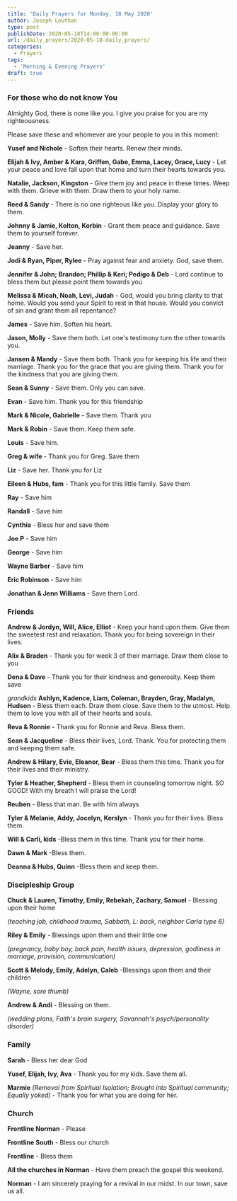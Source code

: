 ```yaml
---
title: 'Daily Prayers for Monday, 18 May 2020'
author: Joseph Louthan
type: post
publishDate: 2020-05-18T14:00:00-06:00
url: /daily_prayers/2020-05-18-daily_prayers/
categories:
  - Prayers
tags:
  - 'Morning & Evening Prayers'
draft: true
---
```

### For those who do not know You

Almighty God, there is none like you. I give you praise for you are my righteousness.

Please save these and whomever are your people to you in this moment:

**Yusef and Nichole** - Soften their hearts. Renew their minds.

**Elijah & Ivy, Amber & Kara, Griffen, Gabe, Emma, Lacey, Grace, Lucy** - Let your peace and love fall upon that home and turn their hearts towards you.

**Natalie, Jackson, Kingston** - Give them joy and peace in these times. Weep with them. Grieve with them. Draw them to your holy name.

**Reed & Sandy** - There is no one righteous like you. Display your glory to them.

**Johnny & Jamie, Kolton, Korbin** - Grant them peace and guidance. Save them to yourself forever.

**Jeanny** - Save her.

**Jodi & Ryan, Piper, Rylee** - Pray against fear and anxiety. God, save them.

**Jennifer & John; Brandon; Phillip & Keri; Pedigo & Deb** - Lord continue to bless them but please point them towards you

**Melissa & Micah, Noah, Levi, Judah** - God, would you bring clarity to that home. Would you send your Spirit to rest in that house. Would you convict of sin and grant them all repentance?

**James** - Save him. Soften his heart.

**Jason, Molly** - Save them both. Let one's testimony turn the other towards you.

**Jansen & Mandy** - Save them both. Thank you for keeping his life and their marriage. Thank you for the grace that you are giving them. Thank you for the kindness that you are giving them.

**Sean & Sunny** - Save them. Only you can save.

**Evan** - Save him. Thank you for this friendship

**Mark & Nicole, Gabrielle** - Save them. Thank you

**Mark & Robin** - Save them. Keep them safe.

**Louis** - Save him.

**Greg & wife** - Thank you for Greg. Save them

**Liz** - Save her. Thank you for Liz

**Eileen & Hubs, fam** - Thank you for this little family. Save them

**Ray** - Save him

**Randall** - Save him

**Cynthia** - Bless her and save them

**Joe P** - Save him

**George** - Save him

**Wayne Barber** - Save him

**Eric Robinson** - Save him

**Jonathan & Jenn Williams** - Save them Lord. 



### Friends

**Andrew & Jordyn, Will, Alice, Elliot** - Keep your hand upon them. Give them the sweetest rest and relaxation. Thank you for being sovereign in their lives.

**Alix & Braden** - Thank you for week 3 of their marriage. Draw them close to you

**Dena & Dave** - Thank you for their kindness and generosity. Keep them save

*grandkids* **Ashlyn, Kadence, Liam, Coleman, Brayden, Gray, Madalyn, Hudson** - Bless them each. Draw them close. Save them to the utmost. Help them to love you with all of their hearts and souls.

**Reva & Ronnie** - Thank you for Ronnie and Reva. Bless them.

**Sean & Jacqueline** - Bless their lives, Lord. Thank. You for protecting them and keeping them safe.

**Andrew & Hilary, Evie, Eleanor, Bear** - Bless them this time. Thank you for their lives and their ministry.

**Tyler & Heather, Shepherd** - Bless them in counseling tomorrow night. SO GOOD! With my breath I will praise the Lord!

**Reuben** - Bless that man. Be with him always

**Tyler & Melanie, Addy, Jocelyn, Kerslyn** - Thank you for their lives. Bless them.

**Will & Carli, kids** -Bless them in this time. Thank you for their home.

**Dawn & Mark** -Bless them.

**Deanna & Hubs, Quinn** -Bless them and keep them.



### Discipleship Group

**Chuck & Lauren, Timothy, Emily, Rebekah, Zachary, Samuel** - Blessing upon their home

*(teaching job, childhood trauma, Sabbath, L: back, neighbor Carla type 6)*

**Riley & Emily** - Blessings upon them and their little one

*(pregnancy, baby boy, back pain, health issues, depression, godliness in marriage, provision, communication)*

**Scott & Melody, Emily, Adelyn, Caleb** -Blessings upon them and their children 

*(Wayne, sore thumb)*

**Andrew & Andi** - Blessing on them.

*(wedding plans, Faith's brain surgery, Savannah's psych/personality disorder)*



### Family

**Sarah** - Bless her dear God

**Yusef, Elijah, Ivy, Ava** - Thank you for my kids. Save them all.

**Marmie** *(Removal from Spiritual Isolation; Brought into Spiritual community; Equally yoked)* - Thank you for what you are doing for her.



### Church

**Frontline Norman** - Please

**Frontline South** - Bless our church

**Frontline** - Bless them

**All the churches in Norman** - Have them preach the gospel this weekend.

**Norman** - I am sincerely praying for a revival in our midst. In our town, save us all.

